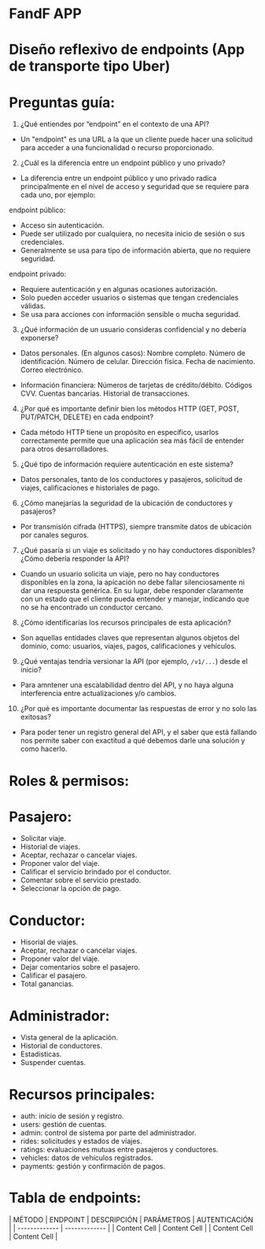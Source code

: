 # FandF APP
# Diseño reflexivo de endpoints (App de transporte tipo Uber)

# Preguntas guía:

1. ¿Qué entiendes por “endpoint” en el contexto de una API?

- Un "endpoint" es una URL a la que un cliente puede hacer una solicitud para acceder a una funcionalidad o recurso proporcionado.

2. ¿Cuál es la diferencia entre un endpoint público y uno privado?

- La diferencia entre un endpoint público y uno privado radica principalmente en el nivel de acceso y seguridad que se requiere para cada uno, por ejemplo:

endpoint público:
- Acceso sin autenticación.
- Puede ser utilizado por cualquiera, no necesita inicio de sesión o sus credenciales.
- Generalmente se usa para tipo de información abierta, que no requiere seguridad.

endpoint privado:
- Requiere autenticación y en algunas ocasiones autorización.
- Solo pueden acceder usuarios o sistemas que tengan credenciales válidas.
- Se usa para acciones con información sensible o mucha seguridad.

3. ¿Qué información de un usuario consideras confidencial y no debería exponerse?

- Datos personales. (En algunos casos):
Nombre completo.
Número de identificación.
Número de celular.
Dirección física.
Fecha de nacimiento.
Correo electrónico.

- Información financiera:
Números de tarjetas de crédito/débito.
Códigos CVV.
Cuentas bancarias.
Historial de transacciones.

4. ¿Por qué es importante definir bien los métodos HTTP (GET, POST, PUT/PATCH, DELETE) en cada endpoint?

- Cada método HTTP tiene un propósito en específico, usarlos correctamente permite que una aplicación sea más fácil de entender para otros desarrolladores.

5. ¿Qué tipo de información requiere autenticación en este sistema?

- Datos personales, tanto de los conductores y pasajeros, solicitud de viajes, calificaciones e historiales de pago.

6. ¿Cómo manejarías la seguridad de la ubicación de conductores y pasajeros?

- Por transmisión cifrada (HTTPS), siempre transmite datos de ubicación por canales seguros.

7. ¿Qué pasaría si un viaje es solicitado y no hay conductores disponibles? ¿Cómo debería responder la API?

- Cuando un usuario solicita un viaje, pero no hay conductores disponibles en la zona, la apicación no debe fallar silenciosamente ni dar una respuesta genérica. En su lugar, debe responder claramente con un estado que el cliente pueda entender y manejar, indicando que no se ha encontrado un conductor cercano.

8. ¿Cómo identificarías los recursos principales de esta aplicación?

- Son aquellas entidades claves que representan algunos objetos del dominio, como: usuarios, viajes, pagos, calificaciones y vehículos.

9. ¿Qué ventajas tendría versionar la API (por ejemplo, `/v1/...`) desde el inicio?

- Para amntener una escalabilidad dentro del API, y no haya alguna interferencia entre actualizaciones y/o cambios.

10. ¿Por qué es importante documentar las respuestas de error y no solo las exitosas?

- Para poder tener un registro general del API, y el saber que está fallando nos permite saber con exactitud a qué debemos darle una solución y como hacerlo.



# Roles & permisos:
# Pasajero:
- Solicitar viaje.
- Historial de viajes.
- Aceptar, rechazar o cancelar viajes.
- Proponer valor del viaje.
- Calificar el servicio brindado por el conductor.
- Comentar sobre el servicio prestado.
- Seleccionar la opción de pago.

# Conductor:
- Hisorial de viajes.
- Aceptar, rechazar o cancelar viajes.
- Proponer valor del viaje.
- Dejar comentarios sobre el pasajero.
- Calificar el pasajero.
- Total ganancias.

# Administrador:
- Vista general de la aplicación.
- Historial de conductores.
- Estadisticas.
- Suspender cuentas.



# Recursos principales:

- auth: inicio de sesión y registro.
- users: gestión de cuentas.
- admin: control de sistema por parte del administrador.
- rides: solicitudes y estados de viajes.
- ratings: evaluaciones mutuas entre pasajeros y conductores.
- vehicles: datos de vehículos registrados.
- payments: gestión y confirmación de pagos.



# Tabla de endpoints:

| MÉTODO | ENDPOINT | DESCRIPCIÓN | PARÁMETROS | AUTENTICACIÓN |
| ------------- | ------------- |
| Content Cell  | Content Cell  |
| Content Cell  | Content Cell  |

